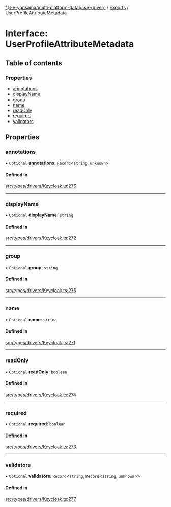 [@l-v-yonsama/multi-platform-database-drivers](../README.md) / [Exports](../modules.md) / UserProfileAttributeMetadata

# Interface: UserProfileAttributeMetadata

## Table of contents

### Properties

- [annotations](UserProfileAttributeMetadata.md#annotations)
- [displayName](UserProfileAttributeMetadata.md#displayname)
- [group](UserProfileAttributeMetadata.md#group)
- [name](UserProfileAttributeMetadata.md#name)
- [readOnly](UserProfileAttributeMetadata.md#readonly)
- [required](UserProfileAttributeMetadata.md#required)
- [validators](UserProfileAttributeMetadata.md#validators)

## Properties

### annotations

• `Optional` **annotations**: `Record`<`string`, `unknown`\>

#### Defined in

[src/types/drivers/Keycloak.ts:276](https://github.com/l-v-yonsama/db-drivers/blob/2dbc968/src/types/drivers/Keycloak.ts#L276)

___

### displayName

• `Optional` **displayName**: `string`

#### Defined in

[src/types/drivers/Keycloak.ts:272](https://github.com/l-v-yonsama/db-drivers/blob/2dbc968/src/types/drivers/Keycloak.ts#L272)

___

### group

• `Optional` **group**: `string`

#### Defined in

[src/types/drivers/Keycloak.ts:275](https://github.com/l-v-yonsama/db-drivers/blob/2dbc968/src/types/drivers/Keycloak.ts#L275)

___

### name

• `Optional` **name**: `string`

#### Defined in

[src/types/drivers/Keycloak.ts:271](https://github.com/l-v-yonsama/db-drivers/blob/2dbc968/src/types/drivers/Keycloak.ts#L271)

___

### readOnly

• `Optional` **readOnly**: `boolean`

#### Defined in

[src/types/drivers/Keycloak.ts:274](https://github.com/l-v-yonsama/db-drivers/blob/2dbc968/src/types/drivers/Keycloak.ts#L274)

___

### required

• `Optional` **required**: `boolean`

#### Defined in

[src/types/drivers/Keycloak.ts:273](https://github.com/l-v-yonsama/db-drivers/blob/2dbc968/src/types/drivers/Keycloak.ts#L273)

___

### validators

• `Optional` **validators**: `Record`<`string`, `Record`<`string`, `unknown`\>\>

#### Defined in

[src/types/drivers/Keycloak.ts:277](https://github.com/l-v-yonsama/db-drivers/blob/2dbc968/src/types/drivers/Keycloak.ts#L277)
